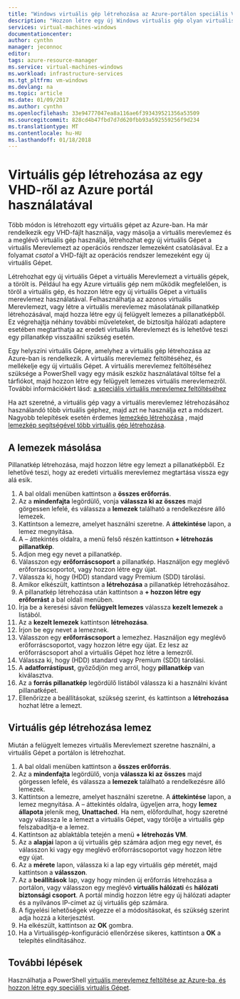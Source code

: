 ```yaml
---
title: "Windows virtuális gép létrehozása az Azure-portálon speciális VHD-ről |} Microsoft Docs"
description: "Hozzon létre egy új Windows virtuális gép olyan virtuális merevlemezről az Azure portálon."
services: virtual-machines-windows
documentationcenter: 
author: cynthn
manager: jeconnoc
editor: 
tags: azure-resource-manager
ms.service: virtual-machines-windows
ms.workload: infrastructure-services
ms.tgt_pltfrm: vm-windows
ms.devlang: na
ms.topic: article
ms.date: 01/09/2017
ms.author: cynthn
ms.openlocfilehash: 33e94777047ea8a116ae6f393439521356a53509
ms.sourcegitcommit: 828cd4b47fbd7d7d620fbb93a592559256f9d234
ms.translationtype: MT
ms.contentlocale: hu-HU
ms.lasthandoff: 01/18/2018
---
```

# <a name="create-a-vm-from-a-vhd-using-the-azure-portal"></a>Virtuális gép létrehozása az egy VHD-ről az Azure portál használatával


Több módon is létrehozott egy virtuális gépet az Azure-ban. Ha már rendelkezik egy VHD-fájlt használja, vagy másolja a virtuális merevlemez és a meglévő virtuális gép használja, létrehozhat egy új virtuális Gépet a virtuális Merevlemezt az operációs rendszer lemezeként csatolásával. Ez a folyamat *csatol* a VHD-fájlt az operációs rendszer lemezeként egy új virtuális Gépet.

Létrehozhat egy új virtuális Gépet a virtuális Merevlemezt a virtuális gépek, a törölt is. Például ha egy Azure virtuális gép nem működik megfelelően, is töröl a virtuális gép, és hozzon létre egy új virtuális Gépet a virtuális merevlemez használatával. Felhasználhatja az azonos virtuális Merevlemezt, vagy létre a virtuális merevlemez másolatának pillanatkép létrehozásával, majd hozza létre egy új felügyelt lemezes a pillanatképből. Ez végrehajtja néhány további műveleteket, de biztosítja hálózati adaptere esetében megtarthatja az eredeti virtuális Merevlemezt és is lehetővé teszi egy pillanatkép visszaállni szükség esetén.

Egy helyszíni virtuális Gépre, amelyhez a virtuális gép létrehozása az Azure-ban is rendelkezik. A virtuális merevlemez feltöltéséhez, és mellékelje egy új virtuális Gépet. A virtuális merevlemez feltöltéséhez szüksége a PowerShell vagy egy másik eszköz használatával töltse fel a tárfiókot, majd hozzon létre egy felügyelt lemezes virtuális merevlemezről. További információkért lásd: [a speciális virtuális merevlemez feltöltéséhez](create-vm-specialized.md#option-2-upload-a-specialized-vhd)

Ha azt szeretné, a virtuális gép vagy a virtuális merevlemez létrehozásához használandó több virtuális géphez, majd azt ne használja ezt a módszert. Nagyobb telepítések esetén érdemes [lemezkép létrehozása](capture-image-resource.md) , majd [lemezkép segítségével több virtuális gép létrehozása](create-vm-generalized-managed.md).


## <a name="copy-a-disk"></a>A lemezek másolása

Pillanatkép létrehozása, majd hozzon létre egy lemezt a pillanatképből. Ez lehetővé teszi, hogy az eredeti virtuális merevlemez megtartása vissza egy alá esik.

1. A bal oldali menüben kattintson a **összes erőforrás**.
2. Az a **mindenfajta** legördülő, vonja **válassza ki az összes** majd görgessen lefelé, és válassza a **lemezek** található a rendelkezésre álló lemezek.
3. Kattintson a lemezre, amelyet használni szeretne. A **áttekintése** lapon, a lemez megnyitása.
4. A – áttekintés oldalra, a menü felső részén kattintson **+ létrehozás pillanatkép**. 
5. Adjon meg egy nevet a pillanatkép.
6. Válasszon egy **erőforráscsoport** a pillanatkép. Használjon egy meglévő erőforráscsoportot, vagy hozzon létre egy újat.
7. Válassza ki, hogy (HDD) standard vagy Premium (SDD) tárolási.
8. Amikor elkészült, kattintson a **létrehozása** a pillanatkép létrehozásához.
9. A pillanatkép létrehozása után kattintson a **+ hozzon létre egy erőforrást** a bal oldali menüben.
10. Írja be a keresési sávon **felügyelt lemezes** válassza **kezelt lemezek** a listából.
11. Az a **kezelt lemezek** kattintson **létrehozása**.
12. Írjon be egy nevet a lemeznek.
13. Válasszon egy **erőforráscsoport** a lemezhez. Használjon egy meglévő erőforráscsoportot, vagy hozzon létre egy újat. Ez lesz az erőforráscsoport ahol a virtuális Gépet hoz létre a lemezről.
14. Válassza ki, hogy (HDD) standard vagy Premium (SDD) tárolási.
15. A **adatforrástípust**, győződjön meg arról, hogy **pillanatkép** van kiválasztva.
16. Az a **forrás pillanatkép** legördülő listából válassza ki a használni kívánt pillanatképet.
17. Ellenőrizze a beállításokat, szükség szerint, és kattintson a **létrehozása** hozhat létre a lemezt.

## <a name="create-a-vm-from-a-disk"></a>Virtuális gép létrehozása lemez

Miután a felügyelt lemezes virtuális Merevlemezt szeretne használni, a virtuális Gépet a portálon is létrehozhat.

1. A bal oldali menüben kattintson a **összes erőforrás**.
2. Az a **mindenfajta** legördülő, vonja **válassza ki az összes** majd görgessen lefelé, és válassza a **lemezek** található a rendelkezésre álló lemezek.
3. Kattintson a lemezre, amelyet használni szeretne. A **áttekintése** lapon, a lemez megnyitása.
A – áttekintés oldalra, ügyeljen arra, hogy **lemez állapota** jelenik meg, **Unattached**. Ha nem, előfordulhat, hogy szeretné vagy válassza le a lemezt a virtuális Gépet, vagy törölje a virtuális gép felszabadítja-e a lemez.
4. Kattintson az ablaktábla tetején a menü **+ létrehozás VM**.
5. Az a **alapjai** lapon a új virtuális gép számára adjon meg egy nevet, és válasszon ki vagy egy meglévő erőforráscsoportot vagy hozzon létre egy újat.
6. Az a **mérete** lapon, válassza ki a lap egy virtuális gép méretét, majd kattintson a **válasszon**.
7. Az a **beállítások** lap, vagy hogy minden új erőforrás létrehozása a portálon, vagy válasszon egy meglévő **virtuális hálózati** és **hálózati biztonsági csoport**. A portál mindig hozzon létre egy új hálózati adapter és a nyilvános IP-címet az új virtuális gép számára. 
8. A figyelési lehetőségek végezze el a módosításokat, és szükség szerint adja hozzá a kiterjesztést.
9. Ha elkészült, kattintson az **OK** gombra. 
10. Ha a Virtuálisgép-konfiguráció ellenőrzése sikeres, kattintson a **OK** a telepítés elindításához.

## <a name="next-steps"></a>További lépések

Használhatja a PowerShell [virtuális merevlemez feltöltése az Azure-ba, és hozzon létre egy speciális virtuális Gépet](create-vm-specialized.md).


